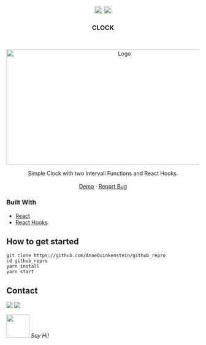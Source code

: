<!-- https://www.markdownguide.org/basic-syntax/#reference-style-links-->
<!-- search and replace  github_repro & netlify  -->

  

<p align="center">
  <a href="mailto:a.quinkenstein@gmail.com"><img src="https://image.flaticon.com/icons/svg/725/725643.svg" height="20" width="20" /></a>
  <a href="https://linkedin.com/in/AnneQuinkenstein"><img src="https://cdn.jsdelivr.net/npm/simple-icons@3.0.1/icons/linkedin.svg" height="20"     width="20" /></a>
</p>

<!-- PROJECT LOGO -->

  <h3 align="center">CLOCK</h3>

<br />
<p align="center">
  <a href="https://annequinkenstein.github.io/clock/">
    <img src="https://i.imgur.com/K2PQhS6.jpg" alt="Logo" width="600" height="300">
  </a>

  <p align="center">
    Simple Clock with two Intervall Functions and React Hooks. 
    <br />
    <br />
    <a href="https://annequinkenstein.github.io/clock/">Demo</a>
    ·
    <a href="https://github.com/AnneQuinkenstein/clock/issues">Report Bug</a>
  </p>
</p>

### Built With

- [React](https://reactjs.org/)
- [React Hooks](https://reactjs.org/)

  
## How to get started
    git clone https://github.com/AnneQuinkenstein/github_repro
    cd github_repro
    yarn install
    yarn start


## Contact

<p> <a target="_blank" href="https://www.linkedin.com/in/anne-quinkenstein"><img src="https://img.shields.io/badge/-LinkedIn-0077B5?style=for-the-badge&logo=Linkedin&logoColor=white"></img></a>
<a target="_blank" href="mailto:a.quinkenstein@gmail.com"><img src="https://img.shields.io/badge/-Gmail-D14836?style=for-the-badge&logo=Gmail&logoColor=white"></img></a>
</p>

<img src="https://media.giphy.com/media/LnQjpWaON8nhr21vNW/giphy.gif" width="60"> <em>Say Hi!</em>